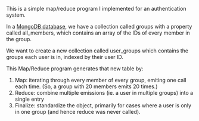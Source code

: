 This is a simple map/reduce program I implemented for an authentication system.

In a [MongoDB database](http://docs.mongodb.org/manual/core/map-reduce/), we have a collection called groups with a property called all_members, which contains an array of the IDs of every member in the group.

We want to create a new collection called user_groups which contains the groups each user is in, indexed by their user ID.

This Map/Reduce program generates that new table by:

1. Map: iterating through every member of every group, emiting one call each time. (So, a group with 20 members emits 20 times.)
2. Reduce: combine multiple emissions (ie. a user in multiple groups) into a single entry
3. Finalize: standardize the object, primarily for cases where a user is only in one group (and hence reduce was never called).
